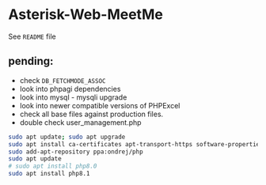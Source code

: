 # Asterisk-Web-MeetMe

See `README` file

## pending:
- check `DB_FETCHMODE_ASSOC`
- look into phpagi dependencies
- look into mysql - mysqli upgrade
- look into newer compatible versions of PHPExcel
- check all base files against production files.
- double check user_management.php


```bash
sudo apt update; sudo apt upgrade
sudo apt install ca-certificates apt-transport-https software-properties-common
sudo add-apt-repository ppa:ondrej/php
sudo apt update
# sudo apt install php8.0
sudo apt install php8.1
```
